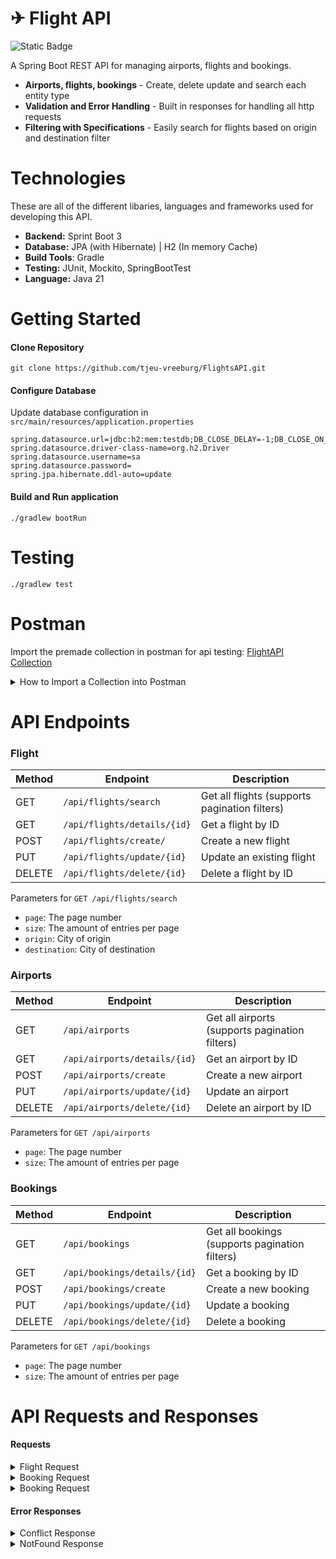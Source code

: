 # ✈︎ Flight API
![Static Badge](https://img.shields.io/badge/Version-1.0.14--SNAPSHOT-green)

A Spring Boot REST API for managing airports, flights and bookings.

- **Airports, flights, bookings** - Create, delete update and search each entity type
- **Validation and Error Handling** - Built in responses for handling all http requests
- **Filtering with Specifications** - Easily search for flights based on origin and destination filter

# Technologies
These are all of the different libaries, languages and frameworks used for developing this API.
- **Backend:** Sprint Boot 3
- **Database:** JPA (with Hibernate) | H2 (In memory Cache)
- **Build Tools**: Gradle
- **Testing:** JUnit, Mockito, SpringBootTest
- **Language:** Java 21
# Getting Started

#### Clone Repository
```
git clone https://github.com/tjeu-vreeburg/FlightsAPI.git
```
#### Configure Database
Update database configuration in `src/main/resources/application.properties`
```properties
spring.datasource.url=jdbc:h2:mem:testdb;DB_CLOSE_DELAY=-1;DB_CLOSE_ON_EXIT=FALSE
spring.datasource.driver-class-name=org.h2.Driver
spring.datasource.username=sa
spring.datasource.password=
spring.jpa.hibernate.ddl-auto=update
```
#### Build and Run application
```
./gradlew bootRun
```

# Testing
```
./gradlew test
```

# Postman
Import the premade collection in postman for api testing:
[FlightAPI Collection](src/main/resources/FlightAPI.postman_collection.json)

<details>
<summary>How to Import a Collection into Postman</summary>

1. **Open Postman**  
   Launch the Postman desktop app or go to [Postman Web](https://www.postman.com/).

2. **Click "Import"**  
   In the top-left corner of Postman, click the **Import** button.

3. **Choose Import Method**  
   You can import a collection in multiple ways:
   - **File Upload**: Select the `.json` file of your collection from your computer.
   - **Paste Raw Text**: Copy the raw JSON and paste it into the text area.
   - **Link (URL)**: Paste the URL of the collection.

4. **Click "Import"**  
   Once selected, click **Import** to add the collection to your workspace.

5. **View Your Collection**  
   After importing, you’ll see the collection under **Collections** in the left sidebar.  
   Expand it to access requests and folders.

</details>

# API Endpoints
### Flight  
| Method | Endpoint                    | Description                                    |
|--------|-----------------------------|------------------------------------------------|
| GET    | `/api/flights/search`       | Get all flights (supports pagination filters)  |
| GET    | `/api/flights/details/{id}` | Get a flight by ID                             |
| POST   | `/api/flights/create/`      | Create a new flight                            |
| PUT    | `/api/flights/update/{id}`  | Update an existing flight                      |
| DELETE | `/api/flights/delete/{id}`  | Delete a flight by ID                          |

Parameters for `GET /api/flights/search`
- `page`: The page number
- `size`: The amount of entries per page
- `origin`: City of origin
- `destination`: City of destination

### Airports 
| Method | Endpoint                     | Description                                    |
|--------|------------------------------|------------------------------------------------|
| GET    | `/api/airports`              | Get all airports (supports pagination filters) |
| GET    | `/api/airports/details/{id}` | Get an airport by ID                           |
| POST   | `/api/airports/create`       | Create a new airport                           |
| PUT    | `/api/airports/update/{id}`  | Update an airport                              |
| DELETE | `/api/airports/delete/{id}`  | Delete an airport by ID                        |

Parameters for `GET /api/airports`
- `page`: The page number
- `size`: The amount of entries per page

### Bookings
| Method | Endpoint                     | Description                                    |
|--------|------------------------------|------------------------------------------------|
| GET    | `/api/bookings`              | Get all bookings (supports pagination filters) |
| GET    | `/api/bookings/details/{id}` | Get a booking by ID                            |
| POST   | `/api/bookings/create`       | Create a new booking                           |
| PUT    | `/api/bookings/update/{id}`  | Update a booking                               |
| DELETE | `/api/bookings/delete/{id}`  | Delete a booking                               |

Parameters for `GET /api/bookings`
- `page`: The page number
- `size`: The amount of entries per page

# API Requests and Responses

#### Requests
<details>
<summary>Flight Request</summary>
{
  "name": "Auckland Airport",
  "city": "Auckland",
  "country": "New Zealand",
  "iata": "AKL",
  "icao": "NZAA"
}
</details>

<details>
<summary>Booking Request</summary>
{
  "flightId": 1,
  "firstName": "John",
  "lastName": "Smith",
  "cabinClass": "Economy",
  "seat": "2A"
}
</details>

<details>
<summary>Booking Request</summary>
{
  "flightId": 1,
  "firstName": "John",
  "lastName": "Smith",
  "cabinClass": "Economy",
  "seat": "2A"
}
</details>

#### Error Responses
<details>
<summary>Conflict Response</summary>
{
  "error": "ConflictException",
  "message": "Cannot delete flight with existing bookings.",
  "timeStamp": "2025-08-06T10:00:00.0000000"
}
</details>

<details>
<summary>NotFound Response</summary>
{
  "error": "NotFound",
  "message": "Could not find flight with id: 99",
  "timeStamp": "2025-08-06T10:00:00.0000000"
}
</details>

